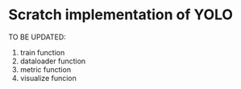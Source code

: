 # Scratch implementation of YOLO
TO BE UPDATED:
1. train function
2. dataloader function
3. metric function 
4. visualize funcion
